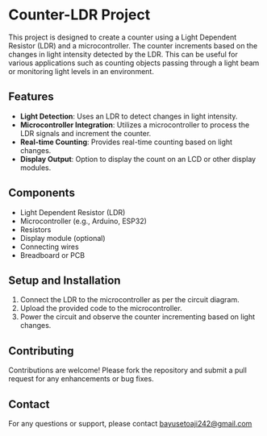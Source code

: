 # Counter-LDR Project

This project is designed to create a counter using a Light Dependent Resistor (LDR) and a microcontroller. The counter increments based on the changes in light intensity detected by the LDR. This can be useful for various applications such as counting objects passing through a light beam or monitoring light levels in an environment.

## Features

- **Light Detection**: Uses an LDR to detect changes in light intensity.
- **Microcontroller Integration**: Utilizes a microcontroller to process the LDR signals and increment the counter.
- **Real-time Counting**: Provides real-time counting based on light changes.
- **Display Output**: Option to display the count on an LCD or other display modules.

## Components

- Light Dependent Resistor (LDR)
- Microcontroller (e.g., Arduino, ESP32)
- Resistors
- Display module (optional)
- Connecting wires
- Breadboard or PCB

## Setup and Installation

1. Connect the LDR to the microcontroller as per the circuit diagram.
2. Upload the provided code to the microcontroller.
3. Power the circuit and observe the counter incrementing based on light changes.


## Contributing

Contributions are welcome! Please fork the repository and submit a pull request for any enhancements or bug fixes.

## Contact

For any questions or support, please contact bayusetoaji242@gmail.com
